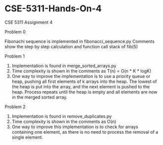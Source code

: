 # CSE-5311-Hands-On-4
CSE 5311 Assignment 4

Problem 0

Fibonachi sequence is implemented in fibonacci_sequence.py
Comments show the step by step calculation and function call stack of fib(5)

Problem 1
1. Implementation is found in merge_sorted_arrays.py
2. Time complexity is shown in the comments as T(n) = O(n * K * logK)
3. One way to improve the implementation is to use a priority queue or heap, pushing all first elements of k arrays into the heap. The lowest of the heap is put into the array, and the next element is pushed to the heap. Process repeats until the heap is empty and all elements are now in the merged sorted array.

Problem 2
1. Implementation is found in remove_duplicates.py
2. Time complexity is shown in the comments as O(n)
3. One way to improve this implementation is to check for arrays containing one element, as there is no need to process the removal of a single element.
